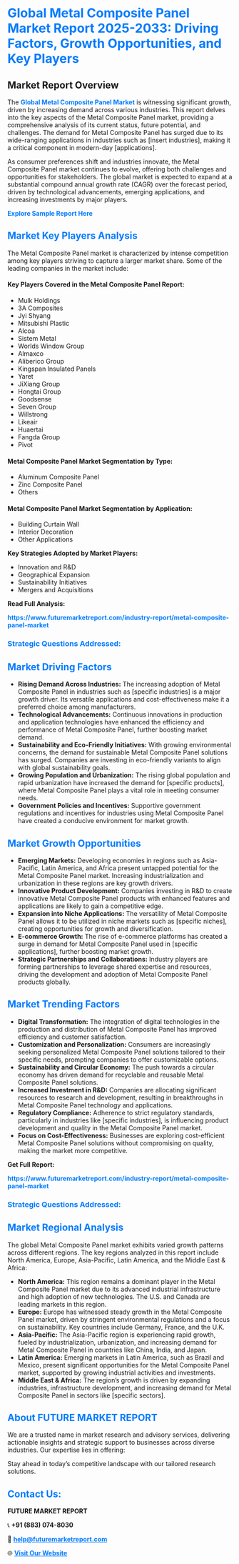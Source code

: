 <h1 style="color: #007BFF;">Global Metal Composite Panel Market Report 2025-2033: Driving Factors, Growth Opportunities, and Key Players</h1>

<section id="overview">
<h2>Market Report Overview</h2>
<p>The <a href="https://www.futuremarketreport.com/industry-report/metal-composite-panel-market" style="color: #007BFF; text-decoration: none;"><strong>Global Metal Composite Panel Market</strong></a> is witnessing significant growth, driven by increasing demand across various industries. This report delves into the key aspects of the Metal Composite Panel market, providing a comprehensive analysis of its current status, future potential, and challenges. The demand for Metal Composite Panel has surged due to its wide-ranging applications in industries such as [insert industries], making it a critical component in modern-day [applications].</p>
<p>As consumer preferences shift and industries innovate, the Metal Composite Panel market continues to evolve, offering both challenges and opportunities for stakeholders. The global market is expected to expand at a substantial compound annual growth rate (CAGR) over the forecast period, driven by technological advancements, emerging applications, and increasing investments by major players.</p>
</section>

<section id="overview">
<p><a href="https://www.futuremarketreport.com/request-sample/reportId=86677" style="color: #007BFF; text-decoration: none;"><strong>Explore Sample Report Here</strong></a></p>
</section>

<section id="key-players">
<h2 style="color: #007BFF;">Market Key Players Analysis</h2>
<p>The Metal Composite Panel market is characterized by intense competition among key players striving to capture a larger market share. Some of the leading companies in the market include:</p>
<h4>Key Players Covered in the Metal Composite Panel Report:</h4>
<ul><li>Mulk Holdings</li><li>3A Composites</li><li>Jyi Shyang</li><li>Mitsubishi Plastic</li><li>Alcoa</li><li>Sistem Metal</li><li>Worlds Window Group</li><li>Almaxco</li><li>Aliberico Group</li><li>Kingspan Insulated Panels</li><li>Yaret</li><li>JiXiang Group</li><li>Hongtai Group</li><li>Goodsense</li><li>Seven Group</li><li>Willstrong</li><li>Likeair</li><li>Huaertai</li><li>Fangda Group</li><li>Pivot</li></ul>
<h4>Metal Composite Panel Market Segmentation by Type:</h4>
<ul><li>Aluminum Composite Panel</li><li>Zinc Composite Panel</li><li>Others</li></ul>

<h4>Metal Composite Panel Market Segmentation by Application:</h4>
<ul><li>Building Curtain Wall</li><li>Interior Decoration</li><li>Other Applications</li></ul>
<p><strong>Key Strategies Adopted by Market Players:</strong></p>
<ul>
<li>Innovation and R&D</li>
<li>Geographical Expansion</li>
<li>Sustainability Initiatives</li>
<li>Mergers and Acquisitions</li>
</ul>
</section>

<section>
<p><strong>Read Full Analysis: </strong></p><a href="https://www.futuremarketreport.com/industry-report/metal-composite-panel-market" style="color: #007BFF; text-decoration: none;"><strong>https://www.futuremarketreport.com/industry-report/metal-composite-panel-market</strong></a>
<h3 style="color: #007BFF;">Strategic Questions Addressed:</h3>
</section>

<section id="driving-factors">
<h2 style="color: #007BFF;">Market Driving Factors</h2>
<ul>
<li><strong>Rising Demand Across Industries:</strong> The increasing adoption of Metal Composite Panel in industries such as [specific industries] is a major growth driver. Its versatile applications and cost-effectiveness make it a preferred choice among manufacturers.</li>
<li><strong>Technological Advancements:</strong> Continuous innovations in production and application technologies have enhanced the efficiency and performance of Metal Composite Panel, further boosting market demand.</li>
<li><strong>Sustainability and Eco-Friendly Initiatives:</strong> With growing environmental concerns, the demand for sustainable Metal Composite Panel solutions has surged. Companies are investing in eco-friendly variants to align with global sustainability goals.</li>
<li><strong>Growing Population and Urbanization:</strong> The rising global population and rapid urbanization have increased the demand for [specific products], where Metal Composite Panel plays a vital role in meeting consumer needs.</li>
<li><strong>Government Policies and Incentives:</strong> Supportive government regulations and incentives for industries using Metal Composite Panel have created a conducive environment for market growth.</li>
</ul>
</section>

<section id="growth-opportunities">
<h2 style="color: #007BFF;">Market Growth Opportunities</h2>
<ul>
<li><strong>Emerging Markets:</strong> Developing economies in regions such as Asia-Pacific, Latin America, and Africa present untapped potential for the Metal Composite Panel market. Increasing industrialization and urbanization in these regions are key growth drivers.</li>
<li><strong>Innovative Product Development:</strong> Companies investing in R&D to create innovative Metal Composite Panel products with enhanced features and applications are likely to gain a competitive edge.</li>
<li><strong>Expansion into Niche Applications:</strong> The versatility of Metal Composite Panel allows it to be utilized in niche markets such as [specific niches], creating opportunities for growth and diversification.</li>
<li><strong>E-commerce Growth:</strong> The rise of e-commerce platforms has created a surge in demand for Metal Composite Panel used in [specific applications], further boosting market growth.</li>
<li><strong>Strategic Partnerships and Collaborations:</strong> Industry players are forming partnerships to leverage shared expertise and resources, driving the development and adoption of Metal Composite Panel products globally.</li>
</ul>
</section>

<section id="trending-factors">
<h2 style="color: #007BFF;">Market Trending Factors</h2>
<ul>
<li><strong>Digital Transformation:</strong> The integration of digital technologies in the production and distribution of Metal Composite Panel has improved efficiency and customer satisfaction.</li>
<li><strong>Customization and Personalization:</strong> Consumers are increasingly seeking personalized Metal Composite Panel solutions tailored to their specific needs, prompting companies to offer customizable options.</li>
<li><strong>Sustainability and Circular Economy:</strong> The push towards a circular economy has driven demand for recyclable and reusable Metal Composite Panel solutions.</li>
<li><strong>Increased Investment in R&D:</strong> Companies are allocating significant resources to research and development, resulting in breakthroughs in Metal Composite Panel technology and applications.</li>
<li><strong>Regulatory Compliance:</strong> Adherence to strict regulatory standards, particularly in industries like [specific industries], is influencing product development and quality in the Metal Composite Panel market.</li>
<li><strong>Focus on Cost-Effectiveness:</strong> Businesses are exploring cost-efficient Metal Composite Panel solutions without compromising on quality, making the market more competitive.</li>
</ul>
</section>

<section>
<p><strong>Get Full Report: </strong></p><a href="https://www.futuremarketreport.com/industry-report/metal-composite-panel-market" style="color: #007BFF; text-decoration: none;"><strong>https://www.futuremarketreport.com/industry-report/metal-composite-panel-market</strong></a>
<h3 style="color: #007BFF;">Strategic Questions Addressed:</h3>
</section>


<section id="regional-analysis">
<h2 style="color: #007BFF;">Market Regional Analysis</h2>
<p>The global Metal Composite Panel market exhibits varied growth patterns across different regions. The key regions analyzed in this report include North America, Europe, Asia-Pacific, Latin America, and the Middle East & Africa:</p>
<ul>
<li><strong>North America:</strong> This region remains a dominant player in the Metal Composite Panel market due to its advanced industrial infrastructure and high adoption of new technologies. The U.S. and Canada are leading markets in this region.</li>
<li><strong>Europe:</strong> Europe has witnessed steady growth in the Metal Composite Panel market, driven by stringent environmental regulations and a focus on sustainability. Key countries include Germany, France, and the U.K.</li>
<li><strong>Asia-Pacific:</strong> The Asia-Pacific region is experiencing rapid growth, fueled by industrialization, urbanization, and increasing demand for Metal Composite Panel in countries like China, India, and Japan.</li>
<li><strong>Latin America:</strong> Emerging markets in Latin America, such as Brazil and Mexico, present significant opportunities for the Metal Composite Panel market, supported by growing industrial activities and investments.</li>
<li><strong>Middle East & Africa:</strong> The region’s growth is driven by expanding industries, infrastructure development, and increasing demand for Metal Composite Panel in sectors like [specific sectors].</li>
</ul>
</section>

<footer>
<h2 style="color: #007BFF;">About FUTURE MARKET REPORT</h2>
<p>We are a trusted name in market research and advisory services, delivering actionable insights and strategic support to businesses across diverse industries. Our expertise lies in offering:</p>

<p>Stay ahead in today’s competitive landscape with our tailored research solutions.</p>

<h2 style="color: #007BFF;">Contact Us:</h2>
<p><strong>FUTURE MARKET REPORT</strong></p>
<p>📞 <strong>+91 (883) 074-8030</strong></p>
<p>📧 <strong><a href="mailto:help@futuremarketreport.com" style="color: #007BFF;">help@futuremarketreport.com</a></strong></p>
<p>🌐 <strong><a href="https://www.futuremarketreport.com/" style="color: #007BFF;">Visit Our Website</a></strong></p>
</footer>